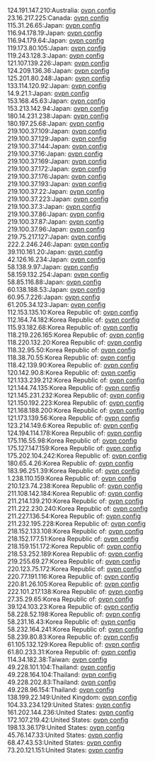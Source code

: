 124.191.147.210:Australia: [ovpn config](vpn/124_191_147_210.ovpn)  
23.16.217.225:Canada: [ovpn config](vpn/23_16_217_225.ovpn)  
115.31.26.65:Japan: [ovpn config](vpn/115_31_26_65.ovpn)  
116.94.178.19:Japan: [ovpn config](vpn/116_94_178_19.ovpn)  
116.94.179.64:Japan: [ovpn config](vpn/116_94_179_64.ovpn)  
119.173.80.105:Japan: [ovpn config](vpn/119_173_80_105.ovpn)  
119.243.128.3:Japan: [ovpn config](vpn/119_243_128_3.ovpn)  
121.107.139.226:Japan: [ovpn config](vpn/121_107_139_226.ovpn)  
124.209.136.36:Japan: [ovpn config](vpn/124_209_136_36.ovpn)  
125.201.80.248:Japan: [ovpn config](vpn/125_201_80_248.ovpn)  
133.114.120.92:Japan: [ovpn config](vpn/133_114_120_92.ovpn)  
14.9.21.1:Japan: [ovpn config](vpn/14_9_21_1.ovpn)  
153.168.45.63:Japan: [ovpn config](vpn/153_168_45_63.ovpn)  
153.213.142.94:Japan: [ovpn config](vpn/153_213_142_94.ovpn)  
180.14.231.238:Japan: [ovpn config](vpn/180_14_231_238.ovpn)  
180.197.25.68:Japan: [ovpn config](vpn/180_197_25_68.ovpn)  
219.100.37.109:Japan: [ovpn config](vpn/219_100_37_109.ovpn)  
219.100.37.129:Japan: [ovpn config](vpn/219_100_37_129.ovpn)  
219.100.37.144:Japan: [ovpn config](vpn/219_100_37_144.ovpn)  
219.100.37.16:Japan: [ovpn config](vpn/219_100_37_16.ovpn)  
219.100.37.169:Japan: [ovpn config](vpn/219_100_37_169.ovpn)  
219.100.37.172:Japan: [ovpn config](vpn/219_100_37_172.ovpn)  
219.100.37.176:Japan: [ovpn config](vpn/219_100_37_176.ovpn)  
219.100.37.193:Japan: [ovpn config](vpn/219_100_37_193.ovpn)  
219.100.37.22:Japan: [ovpn config](vpn/219_100_37_22.ovpn)  
219.100.37.223:Japan: [ovpn config](vpn/219_100_37_223.ovpn)  
219.100.37.3:Japan: [ovpn config](vpn/219_100_37_3.ovpn)  
219.100.37.86:Japan: [ovpn config](vpn/219_100_37_86.ovpn)  
219.100.37.87:Japan: [ovpn config](vpn/219_100_37_87.ovpn)  
219.100.37.96:Japan: [ovpn config](vpn/219_100_37_96.ovpn)  
219.75.217.127:Japan: [ovpn config](vpn/219_75_217_127.ovpn)  
222.2.246.246:Japan: [ovpn config](vpn/222_2_246_246.ovpn)  
39.110.161.20:Japan: [ovpn config](vpn/39_110_161_20.ovpn)  
42.126.16.234:Japan: [ovpn config](vpn/42_126_16_234.ovpn)  
58.138.9.97:Japan: [ovpn config](vpn/58_138_9_97.ovpn)  
58.159.132.254:Japan: [ovpn config](vpn/58_159_132_254.ovpn)  
58.85.116.88:Japan: [ovpn config](vpn/58_85_116_88.ovpn)  
60.138.188.53:Japan: [ovpn config](vpn/60_138_188_53.ovpn)  
60.95.7.226:Japan: [ovpn config](vpn/60_95_7_226.ovpn)  
61.205.34.123:Japan: [ovpn config](vpn/61_205_34_123.ovpn)  
112.153.135.10:Korea Republic of: [ovpn config](vpn/112_153_135_10.ovpn)  
112.164.74.182:Korea Republic of: [ovpn config](vpn/112_164_74_182.ovpn)  
115.93.182.68:Korea Republic of: [ovpn config](vpn/115_93_182_68.ovpn)  
118.219.226.165:Korea Republic of: [ovpn config](vpn/118_219_226_165.ovpn)  
118.220.132.20:Korea Republic of: [ovpn config](vpn/118_220_132_20.ovpn)  
118.32.95.50:Korea Republic of: [ovpn config](vpn/118_32_95_50.ovpn)  
118.38.70.55:Korea Republic of: [ovpn config](vpn/118_38_70_55.ovpn)  
118.42.139.90:Korea Republic of: [ovpn config](vpn/118_42_139_90.ovpn)  
120.142.90.8:Korea Republic of: [ovpn config](vpn/120_142_90_8.ovpn)  
121.133.239.212:Korea Republic of: [ovpn config](vpn/121_133_239_212.ovpn)  
121.144.74.135:Korea Republic of: [ovpn config](vpn/121_144_74_135.ovpn)  
121.145.231.232:Korea Republic of: [ovpn config](vpn/121_145_231_232.ovpn)  
121.150.192.223:Korea Republic of: [ovpn config](vpn/121_150_192_223.ovpn)  
121.168.188.200:Korea Republic of: [ovpn config](vpn/121_168_188_200.ovpn)  
121.173.139.56:Korea Republic of: [ovpn config](vpn/121_173_139_56.ovpn)  
123.214.149.6:Korea Republic of: [ovpn config](vpn/123_214_149_6.ovpn)  
124.194.114.178:Korea Republic of: [ovpn config](vpn/124_194_114_178.ovpn)  
175.116.55.98:Korea Republic of: [ovpn config](vpn/175_116_55_98.ovpn)  
175.127.147.159:Korea Republic of: [ovpn config](vpn/175_127_147_159.ovpn)  
175.202.104.242:Korea Republic of: [ovpn config](vpn/175_202_104_242.ovpn)  
180.65.4.26:Korea Republic of: [ovpn config](vpn/180_65_4_26.ovpn)  
183.96.251.39:Korea Republic of: [ovpn config](vpn/183_96_251_39.ovpn)  
1.238.110.159:Korea Republic of: [ovpn config](vpn/1_238_110_159.ovpn)  
210.123.74.238:Korea Republic of: [ovpn config](vpn/210_123_74_238.ovpn)  
211.108.142.184:Korea Republic of: [ovpn config](vpn/211_108_142_184.ovpn)  
211.214.139.210:Korea Republic of: [ovpn config](vpn/211_214_139_210.ovpn)  
211.222.230.240:Korea Republic of: [ovpn config](vpn/211_222_230_240.ovpn)  
211.227.136.54:Korea Republic of: [ovpn config](vpn/211_227_136_54.ovpn)  
211.232.195.228:Korea Republic of: [ovpn config](vpn/211_232_195_228.ovpn)  
218.152.133.108:Korea Republic of: [ovpn config](vpn/218_152_133_108.ovpn)  
218.152.177.51:Korea Republic of: [ovpn config](vpn/218_152_177_51.ovpn)  
218.159.151.172:Korea Republic of: [ovpn config](vpn/218_159_151_172.ovpn)  
218.53.252.189:Korea Republic of: [ovpn config](vpn/218_53_252_189.ovpn)  
219.255.69.27:Korea Republic of: [ovpn config](vpn/219_255_69_27.ovpn)  
220.123.75.172:Korea Republic of: [ovpn config](vpn/220_123_75_172.ovpn)  
220.77.191.116:Korea Republic of: [ovpn config](vpn/220_77_191_116.ovpn)  
220.81.26.105:Korea Republic of: [ovpn config](vpn/220_81_26_105.ovpn)  
222.101.217.138:Korea Republic of: [ovpn config](vpn/222_101_217_138.ovpn)  
27.35.29.65:Korea Republic of: [ovpn config](vpn/27_35_29_65.ovpn)  
39.124.103.23:Korea Republic of: [ovpn config](vpn/39_124_103_23.ovpn)  
58.228.52.198:Korea Republic of: [ovpn config](vpn/58_228_52_198.ovpn)  
58.231.16.43:Korea Republic of: [ovpn config](vpn/58_231_16_43.ovpn)  
58.232.164.241:Korea Republic of: [ovpn config](vpn/58_232_164_241.ovpn)  
58.239.80.83:Korea Republic of: [ovpn config](vpn/58_239_80_83.ovpn)  
61.105.132.129:Korea Republic of: [ovpn config](vpn/61_105_132_129.ovpn)  
61.80.233.31:Korea Republic of: [ovpn config](vpn/61_80_233_31.ovpn)  
114.34.182.38:Taiwan: [ovpn config](vpn/114_34_182_38.ovpn)  
49.228.101.104:Thailand: [ovpn config](vpn/49_228_101_104.ovpn)  
49.228.164.104:Thailand: [ovpn config](vpn/49_228_164_104.ovpn)  
49.228.202.83:Thailand: [ovpn config](vpn/49_228_202_83.ovpn)  
49.228.96.154:Thailand: [ovpn config](vpn/49_228_96_154.ovpn)  
138.199.22.149:United Kingdom: [ovpn config](vpn/138_199_22_149.ovpn)  
104.33.234.129:United States: [ovpn config](vpn/104_33_234_129.ovpn)  
161.202.144.236:United States: [ovpn config](vpn/161_202_144_236.ovpn)  
172.107.219.42:United States: [ovpn config](vpn/172_107_219_42.ovpn)  
198.13.36.179:United States: [ovpn config](vpn/198_13_36_179.ovpn)  
45.76.147.33:United States: [ovpn config](vpn/45_76_147_33.ovpn)  
68.47.43.53:United States: [ovpn config](vpn/68_47_43_53.ovpn)  
73.20.121.151:United States: [ovpn config](vpn/73_20_121_151.ovpn)  

